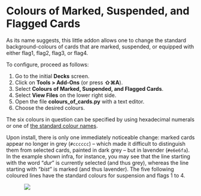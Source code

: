 # Colours of Marked, Suspended, and Flagged Cards

As its name suggests, this little addon allows one to change the standard background-colours of cards that are marked, suspended, or equipped with either flag1, flag2, flag3, or flag4.

To configure, proceed as follows:
<ol><li>Go to the initial <b>Decks</b> screen.</li><li>Click on <b>Tools &gt; Add-Ons</b> (or press <b>⇧⌘A</b>).</li><li>Select <b>Colours of Marked, Suspended, and Flagged Cards</b>.</li><li>Select <b>View Files</b> on the lower right side.</li><li>Open the file <b>colours_of_cards․py</b> with a text editor.</li><li>Choose the desired colours.</li></ol>The six colours in question can be specified by using hexadecimal numerals or one of <a href="https://en.wikipedia.org/wiki/Web_colors#X11_color_names" rel="nofollow">the standard colour names</a>.

<p>

Upon install, there is only one immediately noticeable change: marked cards appear no longer in grey (<code>#cccccc</code>) – which made it difficult to distinguish them from selected cards, painted in dark grey – but in lavender (<code>#e6e6fa</code>). In the example shown infra, for instance, you may see that the line starting with the word “<i>dur</i>” is currently selected (and thus grey), whereas the line starting with “<i>bist</i>” is marked (and thus lavender). The five following coloured lines have the standard colours for suspension and flags 1 to 4.


<ul> <ol><img src="https://raw.githubusercontent.com/schmidhauser/anki-colours-of-cards/master/colours_of_cards.png"></ol></ul>

